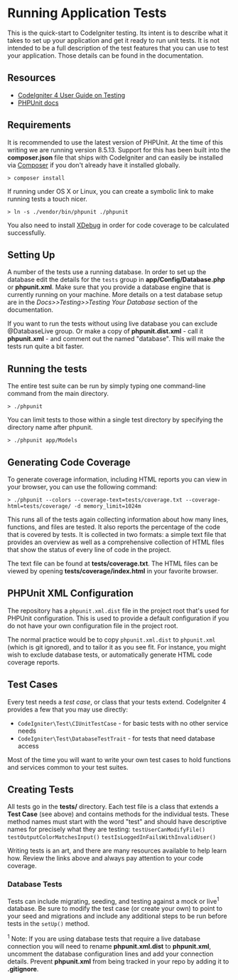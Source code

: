 # Running Application Tests

This is the quick-start to CodeIgniter testing. Its intent is to describe what 
it takes to set up your application and get it ready to run unit tests. 
It is not intended to be a full description of the test features that you can 
use to test your application. Those details can be found in the documentation.

## Resources
* [CodeIgniter 4 User Guide on Testing](https://codeigniter4.github.io/userguide/testing/index.html)
* [PHPUnit docs](https://phpunit.readthedocs.io/en/8.5/index.html)

## Requirements

It is recommended to use the latest version of PHPUnit. At the time of this 
writing we are running version 8.5.13. Support for this has been built into the 
**composer.json** file that ships with CodeIgniter and can easily be installed 
via [Composer](https://getcomposer.org/) if you don't already have it installed globally.

	> composer install

If running under OS X or Linux, you can create a symbolic link to make running tests a touch nicer.

	> ln -s ./vendor/bin/phpunit ./phpunit

You also need to install [XDebug](https://xdebug.org/index.php) in order
for code coverage to be calculated successfully.

## Setting Up

A number of the tests use a running database. 
In order to set up the database edit the details for the `tests` group in 
**app/Config/Database.php** or **phpunit.xml**. Make sure that you provide a database engine 
that is currently running on your machine. More details on a test database setup are in the 
*Docs>>Testing>>Testing Your Database* section of the documentation.

If you want to run the tests without using live database you can 
exclude @DatabaseLive group. Or make a copy of **phpunit.dist.xml** - 
call it **phpunit.xml** - and comment out the <testsuite> named "database". This will make
the tests run quite a bit faster.

## Running the tests

The entire test suite can be run by simply typing one command-line command from the main directory.

	> ./phpunit

You can limit tests to those within a single test directory by specifying the 
directory name after phpunit. 

	> ./phpunit app/Models

## Generating Code Coverage

To generate coverage information, including HTML reports you can view in your browser, 
you can use the following command: 

	> ./phpunit --colors --coverage-text=tests/coverage.txt --coverage-html=tests/coverage/ -d memory_limit=1024m

This runs all of the tests again collecting information about how many lines, 
functions, and files are tested. It also reports the percentage of the code that is covered by tests. 
It is collected in two formats: a simple text file that provides an overview as well 
as a comprehensive collection of HTML files that show the status of every line of code in the project. 

The text file can be found at **tests/coverage.txt**. 
The HTML files can be viewed by opening **tests/coverage/index.html** in your favorite browser.

## PHPUnit XML Configuration

The repository has a ``phpunit.xml.dist`` file in the project root that's used for
PHPUnit configuration. This is used to provide a default configuration if you
do not have your own configuration file in the project root.

The normal practice would be to copy ``phpunit.xml.dist`` to ``phpunit.xml``
(which is git ignored), and to tailor it as you see fit.
For instance, you might wish to exclude database tests, or automatically generate 
HTML code coverage reports.

## Test Cases

Every test needs a *test case*, or class that your tests extend. CodeIgniter 4
provides a few that you may use directly:
* `CodeIgniter\Test\CIUnitTestCase` - for basic tests with no other service needs
* `CodeIgniter\Test\DatabaseTestTrait` - for tests that need database access

Most of the time you will want to write your own test cases to hold functions and services
common to your test suites.

## Creating Tests

All tests go in the **tests/** directory. Each test file is a class that extends a
**Test Case** (see above) and contains methods for the individual tests. These method
names must start with the word "test" and should have descriptive names for precisely what
they are testing:
`testUserCanModifyFile()` `testOutputColorMatchesInput()` `testIsLoggedInFailsWithInvalidUser()`

Writing tests is an art, and there are many resources available to help learn how.
Review the links above and always pay attention to your code coverage.

### Database Tests

Tests can include migrating, seeding, and testing against a mock or live<sup>1</sup> database.
Be sure to modify the test case (or create your own) to point to your seed and migrations
and include any additional steps to be run before tests in the `setUp()` method.

<sup>1</sup> Note: If you are using database tests that require a live database connection
you will need to rename **phpunit.xml.dist** to **phpunit.xml**, uncomment the database
configuration lines and add your connection details. Prevent **phpunit.xml** from being
tracked in your repo by adding it to **.gitignore**.
